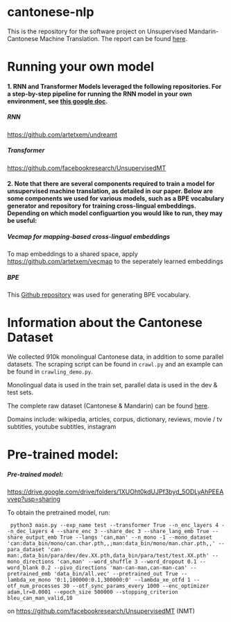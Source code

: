 # cantonese-nlp
This is the repository for the software project on Unsupervised Mandarin-Cantonese Machine Translation. The report can be found [here](https://arxiv.org/abs/2301.03971).




# Running your own model

#### 1. RNN and Transformer Models leveraged the following repositories. For a step-by-step pipeline for running the RNN model in your own environment, see [this google doc](https://docs.google.com/document/d/1hlBGubStfdLhES_RppezuPCXex6Z98QuzQwxIzIjm7Q/edit).

##### RNN
https://github.com/artetxem/undreamt

##### Transformer
https://github.com/facebookresearch/UnsupervisedMT


#### 2. Note that there are several components required to train a model for unsupervised machine translation, as detailed in our paper. Below are some components we used for various models, such as a BPE vocabulary generator and repository for training cross-lingual embeddings. Depending on which model configuartion you would like to run, they may be useful:

##### Vecmap for mapping-based cross-lingual embeddings
To map embeddings to a shared space, apply https://github.com/artetxem/vecmap to the seperately learned embeddings

##### BPE
This [Github repository](https://github.com/rsennrich/subword-nmt) was used for generating BPE vocabulary.



# Information about the Cantonese Dataset 

We collected 910k monolingual Cantonese data, in addition to some parallel datasets. The scraping script can be found in `crawl.py` and an example can be found in `crawling_demo.py`. 

Monolingual data is used in the train set, parallel data is used in the dev & test sets.

The complete raw dataset (Cantonese & Mandarin) can be found [here](https://drive.google.com/drive/folders/1NdO299X4YGoKdQDrS4wLgYrdCBar3Usp).

Domains include: wikipedia, articles, corpus, dictionary, reviews, movie / tv subtitles, youtube subtitles, instagram


# Pre-trained model:
##### Pre-trained model: 
https://drive.google.com/drive/folders/1XUOht0kdUJPf3byd_5ODLyAhPEEAvvep?usp=sharing


To obtain the pretrained model, run:

```
 python3 main.py --exp_name test --transformer True --n_enc_layers 4 --n_dec_layers 4 --share_enc 3 --share_dec 3 --share_lang_emb True --share_output_emb True --langs 'can,man' --n_mono -1 --mono_dataset 'can:data_bin/mono/can.char.pth,,;man:data_bin/mono/man.char.pth,,' --para_dataset 'can-man:,data_bin/para/dev/dev.XX.pth,data_bin/para/test/test.XX.pth' --mono_directions 'can,man' --word_shuffle 3 --word_dropout 0.1 --word_blank 0.2 --pivo_directions 'man-can-man,can-man-can' --pretrained_emb 'data_bin/all.vec' --pretrained_out True --lambda_xe_mono '0:1,100000:0.1,300000:0' --lambda_xe_otfd 1 --otf_num_processes 30 --otf_sync_params_every 1000 --enc_optimizer adam,lr=0.0001 --epoch_size 500000 --stopping_criterion bleu_can_man_valid,10
 ```
 
 on https://github.com/facebookresearch/UnsupervisedMT (NMT)
